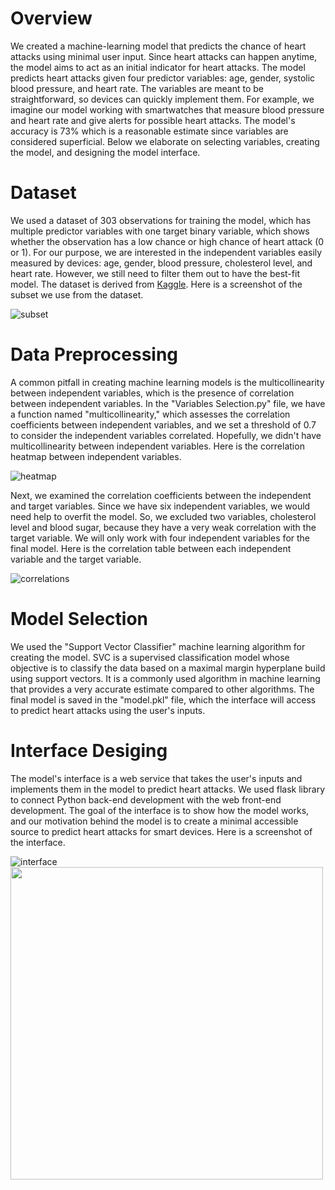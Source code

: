 # Overview
We created a machine-learning model that predicts the chance of heart attacks using minimal user input. Since heart attacks can happen anytime, the model aims to act as an initial indicator for heart attacks. The model predicts heart attacks given four predictor variables: age, gender, systolic blood pressure, and heart rate. The variables are meant to be straightforward, so devices can quickly implement them. For example, we imagine our model working with smartwatches that measure blood pressure and heart rate and give alerts for possible heart attacks. The model's accuracy is 73% which is a reasonable estimate since variables are considered superficial. Below we elaborate on selecting variables, creating the model, and designing the model interface.  

# Dataset
We used a dataset of 303 observations for training the model, which has multiple predictor variables with one target binary variable, which shows whether the observation has a low chance or high chance of heart attack (0 or 1). For our purpose, we are interested in the independent variables easily measured by devices: age, gender, blood pressure, cholesterol level, and heart rate. However, we still need to filter them out to have the best-fit model. The dataset is derived from [Kaggle](https://www.kaggle.com/datasets/rashikrahmanpritom/heart-attack-analysis-prediction-dataset). Here is a screenshot of the subset we use from the dataset. 

![subset](https://drive.google.com/uc?export=download&id=1R4YBVCA0BuXF8QqQo1_iUoUYM45evwOP)

# Data Preprocessing
A common pitfall in creating machine learning models is the multicollinearity between independent variables, which is the presence of correlation between independent variables. In the "Variables Selection.py" file, we have a function named "multicollinearity," which assesses the correlation coefficients between independent variables, and we set a threshold of 0.7 to consider the independent variables correlated. Hopefully, we didn't have multicollinearity between independent variables. Here is the correlation heatmap between independent variables. 

![heatmap](https://drive.google.com/uc?export=download&id=151ZE7zHxmkYiM989IIBMFt89FZCZ5ycu)

Next, we examined the correlation coefficients between the independent and target variables. Since we have six independent variables, we would need help to overfit the model. So, we excluded two variables, cholesterol level and blood sugar, because they have a very weak correlation with the target variable. We will only work with four independent variables for the final model. Here is the correlation table between each independent variable and the target variable.

![correlations](https://drive.google.com/uc?export=download&id=1QZcZJ-ApMcJOuZkd_2sTiFs-LPSYQz8M)

# Model Selection
We used the "Support Vector Classifier" machine learning algorithm for creating the model. SVC is a supervised classification model whose objective is to classify the data based on a maximal margin hyperplane build using support vectors. It is a commonly used algorithm in machine learning that provides a very accurate estimate compared to other algorithms. The final model is saved in the "model.pkl" file, which the interface will access to predict heart attacks using the user's inputs.

# Interface Desiging 
The model's interface is a web service that takes the user's inputs and implements them in the model to predict heart attacks. We used flask library to connect Python back-end development with the web front-end development. The goal of the interface is to show how the model works, and our motivation behind the model is to create a minimal accessible source to predict heart attacks for smart devices. Here is a screenshot of the interface.

![interface](https://drive.google.com/uc?export=download&id=1rWOYzI499lMrdBB2LMx4nLlysbn94shL=250x250)
<img src="https://drive.google.com/uc?export=download&id=1MacTG0k0kSGhPT2IYAKT2ipj_c1gXAbh" width="500" height="500">

